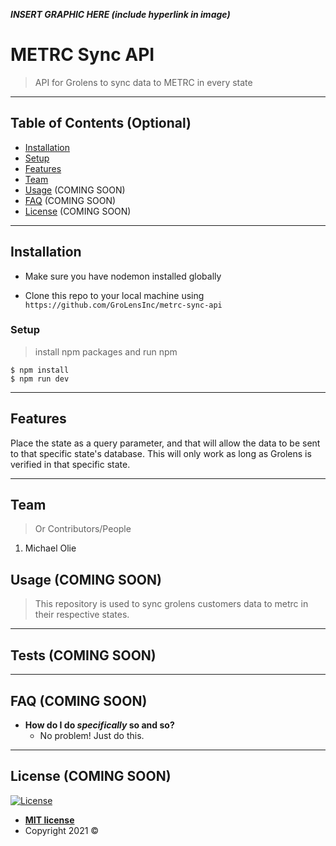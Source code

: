 
***INSERT GRAPHIC HERE (include hyperlink in image)***

# METRC Sync API

> API for Grolens to sync data to METRC in every state

---

## Table of Contents (Optional)

- [Installation](#installation)
- [Setup](#setup)
- [Features](#features)
- [Team](#team) 
- [Usage](#usage) (COMING SOON)
- [FAQ](#faq) (COMING SOON)
- [License](#license) (COMING SOON)

---

## Installation

- Make sure you have nodemon installed globally

- Clone this repo to your local machine using `https://github.com/GroLensInc/metrc-sync-api`

### Setup

<!-- - If you want more syntax highlighting, format your code like this: -->

> install npm packages and run npm

```shell
$ npm install
$ npm run dev
```

<!-- - For all the possible languages that support syntax highlithing on GitHub (which is basically all of them), refer <a href="https://github.com/github/linguist/blob/master/lib/linguist/languages.yml" target="_blank">here</a>. -->

---

## Features

Place the state as a query parameter, and that will allow the data to be sent to that specific state's database.
This will only work as long as Grolens is verified in that specific state.

---

## Team

> Or Contributors/People

1. Michael Olie

## Usage (COMING SOON)

> This repository is used to sync grolens customers data to metrc in their respective states.


---


## Tests (COMING SOON)

---

## FAQ (COMING SOON)

- **How do I do *specifically* so and so?**
    - No problem! Just do this.

---

## License (COMING SOON)

[![License](http://img.shields.io/:license-mit-blue.svg?style=flat-square)](http://badges.mit-license.org)

- **[MIT license](http://opensource.org/licenses/mit-license.php)**
- Copyright 2021 ©